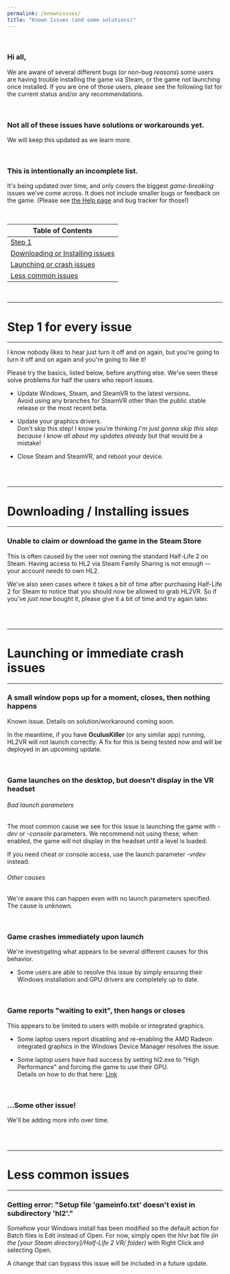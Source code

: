 ```yaml
---
permalink: /knownissues/
title: "Known Issues (and some solutions)"
---
```


<br />

### Hi all,

We are aware of several different bugs (or non-bug *reasons*) some users are having trouble installing the game via Steam, or the game not launching once installed. If you are one of those users, please see the following list for the current status and/or any recommendations.

<br />

### **Not all of these issues have solutions or workarounds yet.**  
We will keep this updated as we learn more.

<br />

### This is intentionally an incomplete list.  
It's being updated over time, and only covers the biggest *game-breaking* issues we've come across.
It does not include smaller bugs or feedback on the game. (Please see [the Help page](help/#reporting-bugs) and bug tracker for those!)

<br />

| Table of Contents  |
| ------------- |
| [Step 1](#step-1-for-every-issue)  |
| [Downloading or Installing issues](#downloading--installing-issues  )  |
| [Launching or crash issues](#launching-or-immediate-crash-issues)  |
| [Less common issues](#less-common-issues)   |

<br />

---

# Step 1 for every issue

---

I know nobody likes to hear just turn it off and on again, but you're going to turn it off and on again and you're going to like it!

Please try the basics, listed below, before anything else. We've seen these solve problems for half the users who report issues.

- Update Windows, Steam, and SteamVR to the latest versions.  
Avoid using any branches for SteamVR other than the public stable release or the most recent beta.

- Update your graphics drivers.  
Don't skip this step! I know you're thinking *I'm just gonna skip this step because I know all about my updates already* but that would be a mistake!

- Close Steam and SteamVR, and reboot your device.

<br />

<br />

---

# Downloading / Installing issues

---

### Unable to claim or download the game in the Steam Store

This is often caused by the user not owning the standard Half-Life 2 on Steam. Having access to HL2 via Steam Family Sharing is not enough -- your account needs to own HL2.

We've also seen cases where it takes a bit of time after purchasing Half-Life 2 for Steam to notice that you should now be allowed to grab HL2VR. So if you've *just now* bought it, please give it a bit of time and try again later.

<br />

<br />

---

# Launching or immediate crash issues

---

### A small window pops up for a moment, closes, then nothing happens

Known issue. Details on solution/workaround coming soon.

In the meantime, if you have **OculusKiller** (or any similar app) running, HL2VR will not launch correctly.
A fix for this is being tested now and will be deployed in an upcoming update.

<br />

### Game launches on the desktop, but doesn't display in the VR headset

###### Bad launch parameters
The most common cause we see for this issue is launching the game with *-dev* or *-console* parameters.
We recommend not using these; when enabled, the game will not display in the headset until a level is loaded.

If you need cheat or console access, use the launch parameter *-vrdev* instead.

###### Other causes

We're aware this can happen even with no launch parameters specified. The cause is unknown.

<br />

### Game crashes immediately upon launch

We're investigating what appears to be several different causes for this behavior.

- Some users are able to resolve this issue by simply ensuring their Windows installation and GPU drivers are completely up to date.

<br />

### Game reports "waiting to exit", then hangs or closes

This appears to be limited to users with mobile or integrated graphics.

- Some laptop users report disabling and re-enabling the AMD Radeon integrated graphics in the Windows Device Manager resolves the issue.

- Some laptop users have had success by setting hl2.exe to "High Performance" and forcing the game to use their GPU.  
Details on how to do that here: [Link](https://www.windowsdigitals.com/force-chrome-firefox-game-to-use-nvidia-gpu-integrated-graphics/)

<br />

### ...Some other issue!

We'll be adding more info over time.

<br />

<br />

---

# Less common issues

---

### Getting error: "Setup file 'gameinfo.txt' doesn't exist in subdirectory 'hl2'."

Somehow your Windows install has been modified so the default action for Batch files is Edit instead of Open. For now, simply open the hlvr.bat file *(in the [your Steam directory]/Half-Life 2 VR/ folder)* with Right Click and selecting Open.

A change that can bypass this issue will be included in a future update.
